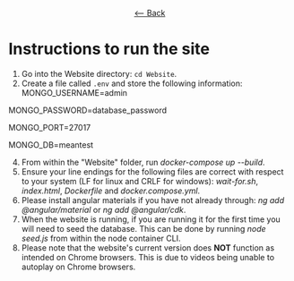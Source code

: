 <div align = center>
  
  [<-- Back](https://github.com/jess-mw/desk23/blob/main/README.md#introduction)
  </div>

# Instructions to run the site

1. Go into the Website directory: `cd Website`.
2. Create a file called `.env` and store the following information: 
MONGO_USERNAME=admin

MONGO_PASSWORD=database_password

MONGO_PORT=27017

MONGO_DB=meantest

4. From within the "Website" folder, run *docker-compose up --build*.
5. Ensure your line endings for the following files are correct with respect to your system (LF for linux and CRLF for windows): *wait-for.sh*, *index.html*, *Dockerfile* and *docker.compose.yml*.
6. Please install angular materials if you have not already through: *ng add @angular/material* or *ng add @angular/cdk*.
7. When the website is running, if you are running it for the first time you will need to seed the database. This can be done by running *node seed.js* from within the node container CLI.
8. Please note that the website's current version does **NOT** function as intended on Chrome browsers. This is due to videos being unable to autoplay on Chrome browsers.  
